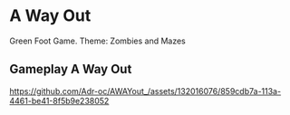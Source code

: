 # A Way Out
Green Foot Game.
Theme: Zombies and Mazes


## Gameplay A Way Out
https://github.com/Adr-oc/AWAYout_/assets/132016076/859cdb7a-113a-4461-be41-8f5b9e238052

